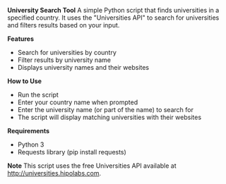 **University Search Tool**
A simple Python script that finds universities in a specified country. It uses the "Universities API" to search for universities and filters results based on your input.

**Features**
- Search for universities by country
- Filter results by university name
- Displays university names and their websites

**How to Use**
- Run the script
- Enter your country name when prompted
- Enter the university name (or part of the name) to search for
- The script will display matching universities with their websites

**Requirements**
- Python 3
- Requests library (pip install requests)

**Note**
This script uses the free Universities API available at http://universities.hipolabs.com.
